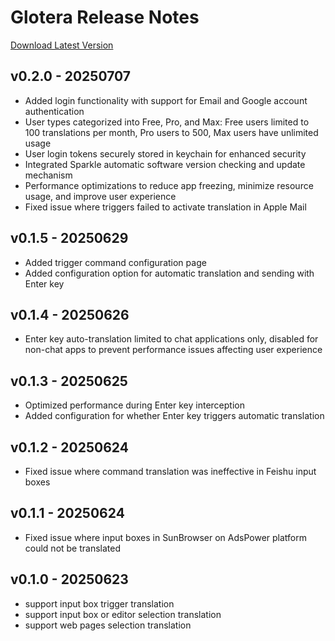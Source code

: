 # Glotera Release Notes
[Download Latest Version](https://glotera.ai)

## v0.2.0 - 20250707
- Added login functionality with support for Email and Google account authentication
- User types categorized into Free, Pro, and Max: Free users limited to 100 translations per month, Pro users to 500, Max users have unlimited usage
- User login tokens securely stored in keychain for enhanced security
- Integrated Sparkle automatic software version checking and update mechanism
- Performance optimizations to reduce app freezing, minimize resource usage, and improve user experience
- Fixed issue where triggers failed to activate translation in Apple Mail

## v0.1.5 - 20250629
- Added trigger command configuration page
- Added configuration option for automatic translation and sending with Enter key

## v0.1.4 - 20250626
- Enter key auto-translation limited to chat applications only, disabled for non-chat apps to prevent performance issues affecting user experience

## v0.1.3 - 20250625
- Optimized performance during Enter key interception
- Added configuration for whether Enter key triggers automatic translation

## v0.1.2 - 20250624
- Fixed issue where command translation was ineffective in Feishu input boxes

## v0.1.1 - 20250624
- Fixed issue where input boxes in SunBrowser on AdsPower platform could not be translated

## v0.1.0 - 20250623
- support input box trigger translation
- support input box or editor selection translation
- support web pages selection translation
